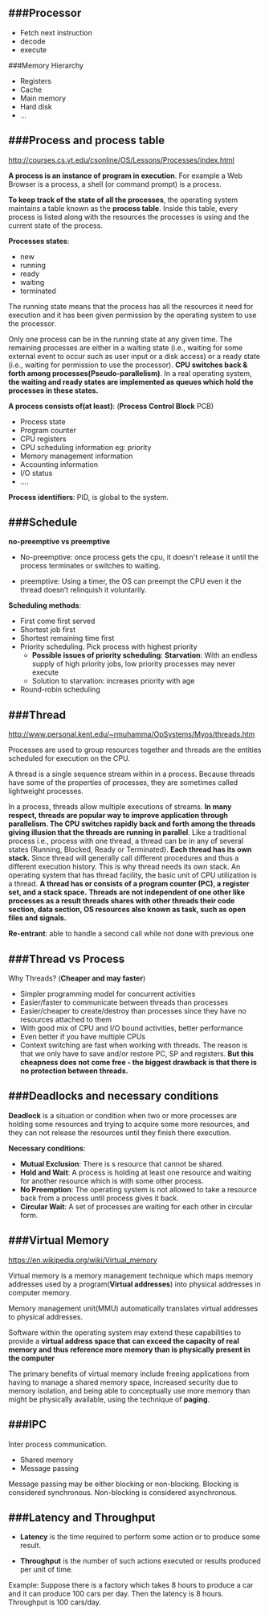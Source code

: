 ###Processor
---
- Fetch next instruction
- decode
- execute

###Memory Hierarchy

- Registers
- Cache
- Main memory
- Hard disk
- ...

###Process and process table
---

http://courses.cs.vt.edu/csonline/OS/Lessons/Processes/index.html

**A process is an instance of program in execution**. For example a Web Browser is a process, a shell (or command prompt) is a process.

**To keep track of the state of all the processes**, the operating system maintains a table known as the **process table**. Inside this table, every process is listed along with the resources the processes is using and the current state of the process.

**Processes states**: 
- new
- running
- ready
- waiting
- terminated

The running state means that the process has all the resources it need for execution and it has been given permission by the operating system to use the processor. 

Only one process can be in the running state at any given time. The remaining processes are either in a waiting state (i.e., waiting for some external event to occur such as user input or a disk access) or a ready state (i.e., waiting for permission to use the processor). **CPU switches back & forth among processes(Pseudo-parallelism)**. In a real operating system, **the waiting and ready states are implemented as queues which hold the processes in these states.** 

**A process consists of(at least)**: (**Process Control Block** PCB)

- Process state
- Program counter
- CPU registers
- CPU scheduling information eg: priority
- Memory management information
- Accounting information
- I/O status
- ....

**Process identifiers**: PID, is global to the system.

###Schedule
---
**no-preemptive vs preemptive**

- No-preemptive: once process gets the cpu, it doesn't release it until the process terminates or switches to waiting.

- preemptive: Using a timer, the OS can preempt the CPU even it the thread doesn’t relinquish it voluntarily.

**Scheduling methods**:

- First come first served
- Shortest job first
- Shortest remaining time first
- Priority scheduling. Pick process with highest priority
  * **Possible issues of priority scheduling**: **Starvation**: With an endless supply of high priority jobs, low priority processes may never execute
  * Solution to starvation: increases priority with age
- Round-robin scheduling 


###Thread
---
http://www.personal.kent.edu/~rmuhamma/OpSystems/Myos/threads.htm

Processes are used to group resources together and threads are the entities scheduled for execution on the CPU.

A thread is a single sequence stream within in a process. Because threads have some of the properties of processes, they are sometimes called lightweight processes. 

In a process, threads allow multiple executions of streams. **In many respect, threads are popular way to improve application through parallelism. The CPU switches rapidly back and forth among the threads giving illusion that the threads are running in parallel**. Like a traditional process i.e., process with one thread, a thread can be in any of several states (Running, Blocked, Ready or Terminated). **Each thread has its own stack.** Since thread will generally call different procedures and thus a different execution history. This is why thread needs its own stack. An operating system that has thread facility, the basic unit of CPU utilization is a thread. **A thread has or consists of a program counter (PC), a register set, and a stack space.** **Threads are not independent of one other like processes as a result threads shares with other threads their code section, data section, OS resources  also known as task, such as open files and signals.**

**Re-entrant**: able to handle a second call while not
done with previous one


###Thread vs Process
---
Why Threads? (**Cheaper and may faster**)

- Simpler programming model for concurrent activities
- Easier/faster to communicate between threads than
processes
- Easier/cheaper to create/destroy than processes since they have no resources attached to them
- With good mix of CPU and I/O bound activities, better performance
- Even better if you have multiple CPUs
- Context switching are fast when working with threads. The reason is that we only have to save and/or restore PC, SP and registers. **But this cheapness does not come free - the biggest drawback is that there is no protection between threads.**


###Deadlocks and necessary conditions
---

**Deadlock** is a situation or condition when two or more processes are holding some resources and trying to acquire some more resources, and they can not release the resources until they finish there execution.

**Necessary conditions**:
- **Mutual Exclusion**: There is s resource that cannot be shared.
- **Hold and Wait**: A process is holding at least one resource and waiting for another resource which is with some other process.
- **No Preemption**: The operating system is not allowed to take a resource back from a process until process gives it back.
- **Circular Wait**:  A set of processes are waiting for each other in circular form.


###Virtual Memory
---
https://en.wikipedia.org/wiki/Virtual_memory

Virtual memory is a memory management technique which maps memory addresses used by a program(**Virtual addresses**) into physical addresses in computer memory. 

Memory management unit(MMU) automatically translates virtual addresses to physical addresses.

Software within the operating system may extend these capabilities to provide a **virtual address space that can exceed the capacity of real memory and thus reference more memory than is physically present in the computer**

The primary benefits of virtual memory include freeing applications from having to manage a shared memory space, increased security due to memory isolation, and being able to conceptually use more memory than might be physically available, using the technique of **paging**.



###IPC
---

Inter process communication.
- Shared memory
- Message passing

Message passing may be either blocking or non-blocking. Blocking is considered synchronous. Non-blocking is considered asynchronous.



###Latency and Throughput
---

- **Latency** is the time required to perform some action or to produce some result.

- **Throughput** is the number of such actions executed or results produced per unit of time. 

Example: Suppose there is a factory which takes 8 hours to produce a car and it can produce 100 cars per day. Then the latency is 8 hours. Throughput is 100 cars/day.








